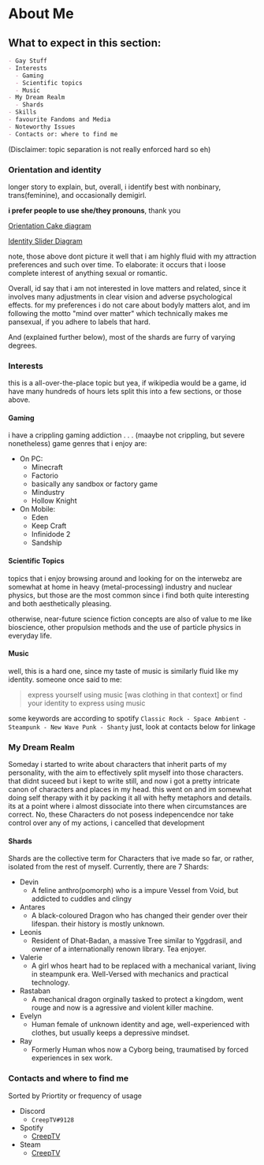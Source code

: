 # About Me
  

## What to expect in this section: 
```markdown
- Gay Stuff
- Interests
  - Gaming
  - Scientific topics
  - Music
- My Dream Realm
  - Shards
- Skills
- favourite Fandoms and Media
- Noteworthy Issues
- Contacts or: where to find me
```

(Disclaimer: topic separation is not really enforced hard so eh)
### Orientation and identity
longer story to explain, but, overall, i identify best with nonbinary, trans(feminine), and occasionally demigirl.

**i prefer people to use she/they pronouns**, thank you

[Orientation Cake diagram](https://cake.avris.it/rD3)

[Identity Slider Diagram](https://spectrum.avris.it/rVET)

note, those above dont picture it well that i am highly fluid with my attraction preferences and such over time.
To elaborate: it occurs that i loose complete interest of anything sexual or romantic.

Overall, id say that i am not interested in love matters and related, since it involves many adjustments in clear vision and adverse psychological effects.
for my preferences i do not care about bodyly matters alot, and im following the motto "mind over matter" which technically makes me pansexual, if you adhere to labels that hard.

And (explained further below), most of the shards are furry of varying degrees.


### Interests
this is a all-over-the-place topic but yea, if wikipedia would be a game, id have many hundreds of hours
lets split this into a few sections, or those above.


#### Gaming
i have a crippling gaming addiction . . .
(maaybe not crippling, but severe nonetheless) 
game genres that i enjoy are:

- On PC:
  - Minecraft
  - Factorio
  - basically any sandbox or factory game 
  - Mindustry
  - Hollow Knight
- On Mobile:
  - Eden
  - Keep Craft
  - Infinidode 2 
  - Sandship


#### Scientific Topics
topics that i enjoy browsing around and looking for on the interwebz are somewhat at home in heavy (metal-processing) industry and nuclear physics, but those are the most common since i find both quite interesting and both aesthetically pleasing.

otherwise, near-future science fiction concepts are also of value to me like bioscience, other propulsion methods and the use of particle physics in everyday life.


#### Music
well, this is a hard one, since my taste of music is similarly fluid like my identity. someone once said to me:

> express yourself using music [was clothing in that context] or find your identity to express using music

some keywords are according to spotify `Classic Rock - Space Ambient - Steampunk - New Wave Punk - Shanty`
just, look at contacts below for linkage



### My Dream Realm
Someday i started to write about characters that inherit parts of my personality, with the aim to effectively split myself into those characters. that didnt suceed but i kept to write still, and now i got a pretty intricate canon of characters and places in my head.
this went on and im somewhat doing self therapy with it by packing it all with hefty metaphors and details. its at a point where i almost dissociate into there when circumstances are correct.
No, these Characters do not posess indepencendce nor take control over any of my actions, i cancelled that development

#### Shards
Shards are the collective term for Characters that ive made so far, or rather, isolated from the rest of myself.
Currently, there are 7 Shards:
- Devin
  - A feline anthro(pomorph) who is a impure Vessel from Void, but addicted to cuddles and clingy
- Antares
  - A black-coloured Dragon who has changed their gender over their lifespan. their history is mostly unknown.
- Leonis
  - Resident of Dhat-Badan, a massive Tree similar to Yggdrasil, and owner of a internationally renown library. Tea enjoyer.
- Valerie
  - A girl whos heart had to be replaced with a mechanical variant, living in steampunk era. Well-Versed with mechanics and practical technology.
- Rastaban
  - A mechanical dragon orginally tasked to protect a kingdom, went rouge and now is a agressive and violent killer machine.
- Evelyn
  - Human female of unknown identity and age, well-experienced with clothes, but usually keeps a depressive mindset.
- Ray
  - Formerly Human whos now a Cyborg being, traumatised by forced experiences in sex work.


### Contacts and where to find me

Sorted by Priortity or frequency of usage

- Discord 
  - `CreepTV#9128`
- Spotify
  - [CreepTV](https://open.spotify.com/user/ny9nnzs2vmotlj4q548viozjh?si=dE-wPNZmRB-Q9iD8dm9eew)
- Steam
  - [CreepTV](https://steamcommunity.com/id/CreepTV/)
